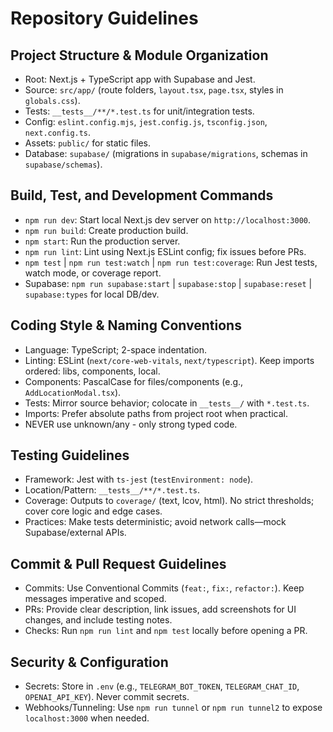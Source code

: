 # Repository Guidelines

## Project Structure & Module Organization

- Root: Next.js + TypeScript app with Supabase and Jest.
- Source: `src/app/` (route folders, `layout.tsx`, `page.tsx`, styles in `globals.css`).
- Tests: `__tests__/**/*.test.ts` for unit/integration tests.
- Config: `eslint.config.mjs`, `jest.config.js`, `tsconfig.json`, `next.config.ts`.
- Assets: `public/` for static files.
- Database: `supabase/` (migrations in `supabase/migrations`, schemas in `supabase/schemas`).

## Build, Test, and Development Commands

- `npm run dev`: Start local Next.js dev server on `http://localhost:3000`.
- `npm run build`: Create production build.
- `npm start`: Run the production server.
- `npm run lint`: Lint using Next.js ESLint config; fix issues before PRs.
- `npm test` | `npm run test:watch` | `npm run test:coverage`: Run Jest tests, watch mode, or coverage report.
- Supabase: `npm run supabase:start` | `supabase:stop` | `supabase:reset` | `supabase:types` for local DB/dev.

## Coding Style & Naming Conventions

- Language: TypeScript; 2-space indentation.
- Linting: ESLint (`next/core-web-vitals`, `next/typescript`). Keep imports ordered: libs, components, local.
- Components: PascalCase for files/components (e.g., `AddLocationModal.tsx`).
- Tests: Mirror source behavior; colocate in `__tests__/` with `*.test.ts`.
- Imports: Prefer absolute paths from project root when practical.
- NEVER use unknown/any - only strong typed code.

## Testing Guidelines

- Framework: Jest with `ts-jest` (`testEnvironment: node`).
- Location/Pattern: `__tests__/**/*.test.ts`.
- Coverage: Outputs to `coverage/` (text, lcov, html). No strict thresholds; cover core logic and edge cases.
- Practices: Make tests deterministic; avoid network calls—mock Supabase/external APIs.

## Commit & Pull Request Guidelines

- Commits: Use Conventional Commits (`feat:`, `fix:`, `refactor:`). Keep messages imperative and scoped.
- PRs: Provide clear description, link issues, add screenshots for UI changes, and include testing notes.
- Checks: Run `npm run lint` and `npm test` locally before opening a PR.

## Security & Configuration

- Secrets: Store in `.env` (e.g., `TELEGRAM_BOT_TOKEN`, `TELEGRAM_CHAT_ID`, `OPENAI_API_KEY`). Never commit secrets.
- Webhooks/Tunneling: Use `npm run tunnel` or `npm run tunnel2` to expose `localhost:3000` when needed.
